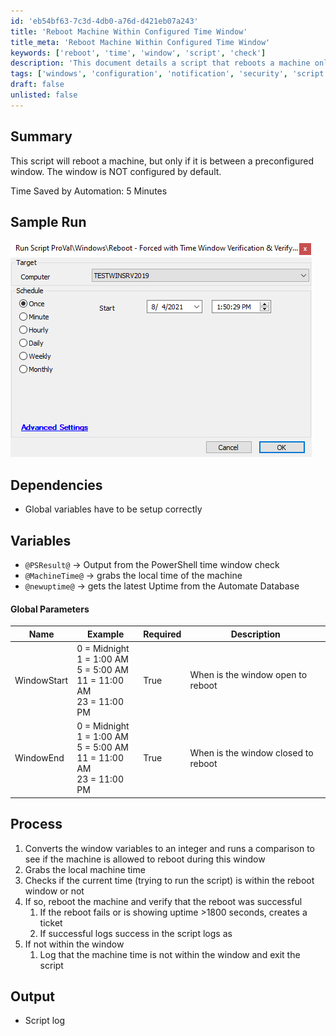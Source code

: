 ```yaml
---
id: 'eb54bf63-7c3d-4db0-a76d-d421eb07a243'
title: 'Reboot Machine Within Configured Time Window'
title_meta: 'Reboot Machine Within Configured Time Window'
keywords: ['reboot', 'time', 'window', 'script', 'check']
description: 'This document details a script that reboots a machine only if it falls within a preconfigured time window. It includes setup requirements, process steps, and output logging information.'
tags: ['windows', 'configuration', 'notification', 'security', 'script']
draft: false
unlisted: false
---
```

## Summary

This script will reboot a machine, but only if it is between a preconfigured window. The window is NOT configured by default.

Time Saved by Automation: 5 Minutes

## Sample Run

![Sample Run](../../../static/img/Reboot---Forced-with-Time-Window-Verification-&-Verify-Reboot/image_1.png)

## Dependencies

- Global variables have to be setup correctly

## Variables

- `@PSResult@` -> Output from the PowerShell time window check
- `@MachineTime@` -> grabs the local time of the machine
- `@newuptime@` -> gets the latest Uptime from the Automate Database

#### Global Parameters

| Name        | Example                                                                                                                                                        | Required | Description                       |
|-------------|----------------------------------------------------------------------------------------------------------------------------------------------------------------|----------|-----------------------------------|
| WindowStart | 0 = Midnight<br>1 = 1:00 AM<br>5 = 5:00 AM<br>11 = 11:00 AM<br>23 = 11:00 PM                                                                                | True     | When is the window open to reboot |
| WindowEnd   | 0 = Midnight<br>1 = 1:00 AM<br>5 = 5:00 AM<br>11 = 11:00 AM<br>23 = 11:00 PM                                                                                | True     | When is the window closed to reboot |

## Process

1. Converts the window variables to an integer and runs a comparison to see if the machine is allowed to reboot during this window
2. Grabs the local machine time
3. Checks if the current time (trying to run the script) is within the reboot window or not
4. If so, reboot the machine and verify that the reboot was successful
   1. If the reboot fails or is showing uptime >1800 seconds, creates a ticket
   2. If successful logs success in the script logs as
5. If not within the window
   1. Log that the machine time is not within the window and exit the script

## Output

- Script log







